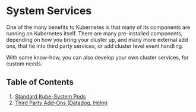 # System Services

One of the many benefits to Kubernetes is that many of its components are running on Kubernetes itself. There are many pre-installed components, depending on how you bring your cluster up, and many more external add ons, that tie into third party services, or add cluster level event handling.

With some know-how, you can also develop your own cluster services, for custom needs.

## Table of Contents
1. [Standard Kube-System Pods](01_standard_kube_system_pods.md)
2. [Third Party Add-Ons (Datadog, Helm)](02_third_party_addons.md)
